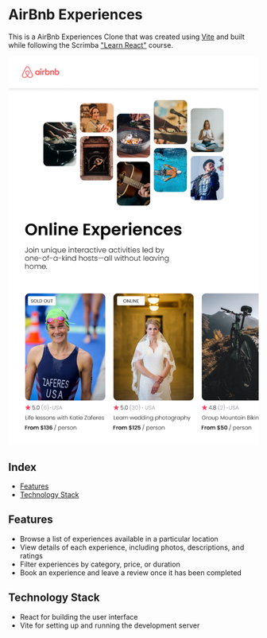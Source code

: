 # AirBnb Experiences

This is a AirBnb Experiences Clone that was created using [Vite](https://github.com/vitejs/vite) and built while following the Scrimba ["Learn React"](https://scrimba.com/learn/learnreact) course.

![AirBnb clone design file](./assets/AirBnb%20Experiences.png)

## Index

- [Features](#features)
- [Technology Stack](#technology-stack)

## Features

- Browse a list of experiences available in a particular location
- View details of each experience, including photos, descriptions, and ratings
- Filter experiences by category, price, or duration
- Book an experience and leave a review once it has been completed

## Technology Stack

- React for building the user interface
- Vite for setting up and running the development server
